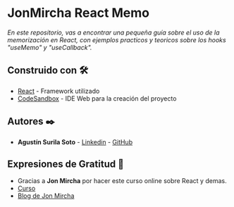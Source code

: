 # JonMircha React Memo

_En este repositorio, vas a encontrar una pequeña guía sobre el uso de la memorización en React, con ejemplos practicos y teoricos sobre los hooks "useMemo" y "useCallback"._

## Construido con 🛠️

* [React](https://es.reactjs.org/docs/getting-started.html) - Framework utilizado
* [CodeSandbox](https://codesandbox.io/) - IDE Web para la creación del proyecto

## Autores ✒️

* **Agustín Surila Soto** - [Linkedin](https://www.linkedin.com/in/agust%C3%ADn-surila-soto-80b29b1b5/) - [GitHub](https://github.com/Auchan22/)

## Expresiones de Gratitud 🎁

* Gracias a **Jon Mircha** por hacer este curso online sobre React y demas.
* [Curso](https://youtube.com/playlist?list=PLvq-jIkSeTUZ5XcUw8fJPTBKEHEKPMTKk)
* [Blog de Jon Mircha](https://jonmircha.com/)
